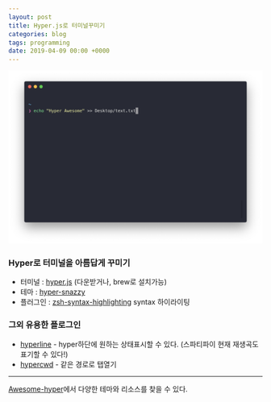 ```yaml
---
layout: post
title: Hyper.js로 터미널꾸미기
categories: blog
tags: programming
date: 2019-04-09 00:00 +0000
---
```

![](/uploads/hyper-screenshot.png)

### Hyper로 터미널을 아름답게 꾸미기

- 터미널 : [hyper.js](https://hyper.is) (다운받거나, brew로 설치가능)
- 테마 : [hyper-snazzy](https://github.com/sindresorhus/hyper-snazzy)
- 플러그인 : [zsh-syntax-highlighting](https://github.com/zsh-users/zsh-syntax-highlighting) syntax 하이라이팅



### 그외 유용한 플로그인

- [hyperline](https://github.com/hyperline/hyperline) - hyper하단에 원하는 상태표시할 수 있다. (스파티파이 현재 재생곡도 표기할 수 있다!)
- [hypercwd](https://github.com/hharnisc/hypercwd) - 같은 경로로 탭열기

---


[Awesome-hyper](https://github.com/bnb/awesome-hyper)에서 다양한 테마와 리소스를 찾을 수 있다.
